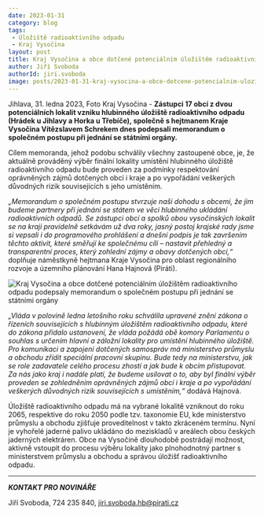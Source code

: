 ```yaml
---
date: 2023-01-31
category: blog
tags:
 - Úložiště radioaktivního odpadu
 - Kraj Vysočina
layout: post
title: Kraj Vysočina a obce dotčené potenciálním úložištěm radioaktivního odpadu podepsaly memorandum o společném postupu při jednání se státními orgány
author: Jiří Svoboda
authorId: jiri.svoboda
image: posts/2023-01-31-kraj-vysocina-a-obce-dotcene-potencialnim-ulozistem-radioaktivniho-odpadu-podepsaly-memorandum.jpg
---
```


Jihlava, 31. ledna 2023, Foto Kraj Vysočina - **Zástupci 17 obcí z dvou potenciálních lokalit vzniku hlubinného úložiště radioaktivního odpadu (Hrádek u Jihlavy a Horka u Třebíče), společně s hejtmanem Kraje Vysočina Vítězslavem Schrekem dnes podepsali memorandum o společném postupu při jednání se státními orgány.**

Cílem memoranda, jehož podobu schválily všechny zastoupené obce, je, že aktuálně prováděný výběr finální lokality umístění hlubinného úložiště radioaktivního odpadu bude proveden za podmínky respektování oprávněných zájmů dotčených obcí i kraje a po vypořádání veškerých důvodných rizik souvisejících s jeho umístěním.

*„Memorandum o společném postupu stvrzuje naši dohodu s obcemi, že jim budeme partnery při jednání se státem ve věci hlubinného ukládání radioaktivních odpadů. Se zástupci obcí a spolků obou vysočinských lokalit se na kraji pravidelně setkávám už dva roky, jasný postoj krajské rady jsme si vepsali i do programového prohlášení a dnešní podpis je tak završením těchto aktivit, které směřují ke společnému cíli – nastavit přehledný a transparentní proces, který zohlední zájmy a obavy dotčených obcí,“* doplňuje náměstkyně hejtmana Kraje Vysočina pro oblast regionálního rozvoje a územního plánování Hana Hajnová (Piráti).

![Kraj Vysočina a obce dotčené potenciálním úložištěm radioaktivního odpadu podepsaly memorandum o společném postupu při jednání se státními orgány](https://a.pirati.cz/vysocina/img/posts/2023-01-31-kraj-vysocina-a-obce-dotcene-potencialnim-ulozistem-radioaktivniho-odpadu-podepsaly-memorandum-II.jpg)

*„Vláda v polovině ledna letošního roku schválila upravené znění zákona o řízeních souvisejících s hlubinným úložištěm radioaktivního odpadu, které do zákona přidalo ustanovení, že vláda požádá obě komory Parlamentu o souhlas s určením hlavní a záložní lokality pro umístění hlubinného úložiště. Pro komunikaci a zapojení dotčených samospráv má ministerstvo průmyslu a obchodu zřídit speciální pracovní skupinu. Bude tedy na ministerstvu, jak se role zadavatele celého procesu zhostí a jak bude k obcím přistupovat. Za nás jako kraj i nadále platí, že budeme usilovat o to, aby byl finální výběr proveden se zohledněním oprávněných zájmů obcí i kraje a po vypořádání veškerých důvodných rizik souvisejících s umístěním,“* dodává Hajnová.

Úložiště radioaktivního odpadu má na vybrané lokalitě vzniknout do roku 2065, respektive do roku 2050 podle tzv. taxonomie EU, kde ministerstvo průmyslu a obchodu zjišťuje proveditelnost v takto zkráceném termínu. Nyní je vyhořelé jaderné palivo ukládáno do meziskladů v areálech obou českých jaderných elektráren. Obce na Vysočině dlouhodobě postrádají možnost, aktivně vstoupit do procesu výběru lokality jako plnohodnotný partner s ministerstvem průmyslu a obchodu a správou úložišť radioaktivního odpadu.


---

***KONTAKT PRO NOVINÁŘE*** 

Jiří Svoboda, 724 235 840, <jiri.svoboda.hb@pirati.cz>
